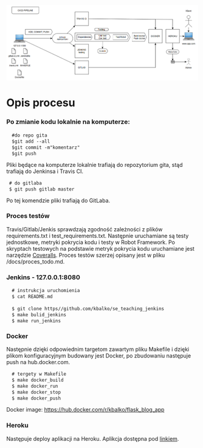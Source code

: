 ![Image](https://raw.githubusercontent.com/kbalko/flask_blog_app/master/docs/pipeline.PNG)

# Opis procesu

### Po zmianie kodu lokalnie na komputerze:

      #do repo gita
      $git add --all
      $git commit -m"komentarz"
      $git push

Pliki będące na komputerze lokalnie trafiają do repozytorium gita, stąd trafiają do Jenkinsa i Travis CI.

     # do gitlaba
     $ git push gitlab master

Po tej komendzie pliki trafiają do GitLaba.

### Proces testów

Travis/Gitlab/Jenkis sprawdzają zgodność zależności z plików requirements.txt i test_requirements.txt. Następnie uruchamiane są testy jednostkowe, metryki pokrycia kodu i testy w Robot Framework. Po skryptach testowych na podstawie metryk pokrycia kodu uruchamiane jest narzędzie [Coveralls](https://coveralls.io/github/kbalko/flask_blog_app). Proces testów szerzej opisany jest w pliku /docs/proces_todo.md.

### Jenkins - 127.0.0.1:8080


      # instrukcja uruchomienia
      $ cat README.md

      $ git clone https//github.com/kbalko/se_teaching_jenkins
      $ make bulid_jenkins
      $ make run_jenkins

### Docker

Następnie dzięki odpowiednim targetom zawartym pliku Makefile  i dzięki plikom konfiguracyjnym budowany jest Docker, po zbudowaniu następuje push na hub.docker.com.

      # tergety w Makefile
      $ make docker_build
      $ make docker_run
      $ make docker_stop
      $ make docker_push

 Docker image: https://hub.docker.com/r/kbalko/flask_blog_app

 ### Heroku
 Następuje deploy aplikacji na Heroku. Aplikcja dostępna pod [linkiem](https://microflaskapp.herokuapp.com/).
